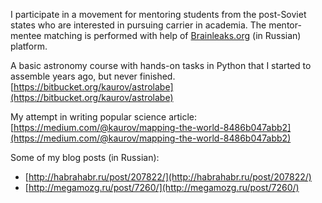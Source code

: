 I participate in a movement for mentoring students from the post-Soviet states who are interested in pursuing carrier in academia. The mentor-mentee matching is performed with help of [Brainleaks.org](http://brainleaks.org) (in Russian) platform.

A basic astronomy course with hands-on tasks in Python that I started to assemble years ago, but never finished.<br>
[https://bitbucket.org/kaurov/astrolabe](https://bitbucket.org/kaurov/astrolabe)

My attempt in writing popular science article:
[https://medium.com/@kaurov/mapping-the-world-8486b047abb2](https://medium.com/@kaurov/mapping-the-world-8486b047abb2)

Some of my blog posts (in Russian):
* [http://habrahabr.ru/post/207822/](http://habrahabr.ru/post/207822/)
* [http://megamozg.ru/post/7260/](http://megamozg.ru/post/7260/)
